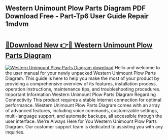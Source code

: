 ## Western Unimount Plow Parts Diagram PDF Download Free - Part-Tp6 User Guide Repair 1mdvm

# <h2><a href="http://dfru92.blite.top/?on=Western+Unimount+Plow+Parts+Diagram">🔗Download New 👉🔴 Western Unimount Plow Parts Diagram</a></h2>

[![Western Unimount Plow Parts Diagram download](https://i.imgur.com/lujVjoI.png)](http://dfru92.blite.top/?on=Western+Unimount+Plow+Parts+Diagram)
Hello and welcome to the user manual for your newly unpacked Western Unimount Plow Parts Diagram. This guide is here to help you make the most of your product by providing a comprehensive overview of its features, installation process, operation instructions, maintenance tips, and troubleshooting procedures. Important Information Western Unimount Plow Parts Diagram Regarding Connectivity This product requires a stable internet connection for optimal performance. Western Unimount Plow Parts Diagram comes with an array of advanced features, including voice commands, customizable settings, multi-language support, and automatic backups, all accessible through the user interface. We're Always Here for You Western Unimount Plow Parts Diagram. Our customer support team is dedicated to assisting you with any inquiries.

